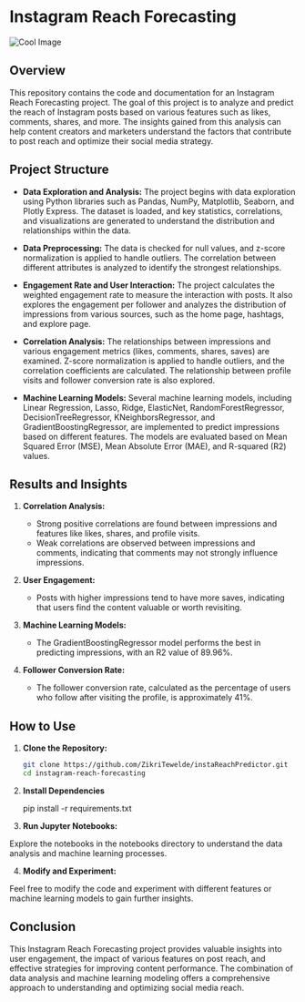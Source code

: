 # Instagram Reach Forecasting

![Cool Image](url-to-your-cool-image)

## Overview
This repository contains the code and documentation for an Instagram Reach Forecasting project. The goal of this project is to analyze and predict the reach of Instagram posts based on various features such as likes, comments, shares, and more. The insights gained from this analysis can help content creators and marketers understand the factors that contribute to post reach and optimize their social media strategy.

## Project Structure
- **Data Exploration and Analysis:** The project begins with data exploration using Python libraries such as Pandas, NumPy, Matplotlib, Seaborn, and Plotly Express. The dataset is loaded, and key statistics, correlations, and visualizations are generated to understand the distribution and relationships within the data.

- **Data Preprocessing:** The data is checked for null values, and z-score normalization is applied to handle outliers. The correlation between different attributes is analyzed to identify the strongest relationships.

- **Engagement Rate and User Interaction:** The project calculates the weighted engagement rate to measure the interaction with posts. It also explores the engagement per follower and analyzes the distribution of impressions from various sources, such as the home page, hashtags, and explore page.

- **Correlation Analysis:** The relationships between impressions and various engagement metrics (likes, comments, shares, saves) are examined. Z-score normalization is applied to handle outliers, and the correlation coefficients are calculated. The relationship between profile visits and follower conversion rate is also explored.

- **Machine Learning Models:** Several machine learning models, including Linear Regression, Lasso, Ridge, ElasticNet, RandomForestRegressor, DecisionTreeRegressor, KNeighborsRegressor, and GradientBoostingRegressor, are implemented to predict impressions based on different features. The models are evaluated based on Mean Squared Error (MSE), Mean Absolute Error (MAE), and R-squared (R2) values.

## Results and Insights
1. **Correlation Analysis:**
   - Strong positive correlations are found between impressions and features like likes, shares, and profile visits.
   - Weak correlations are observed between impressions and comments, indicating that comments may not strongly influence impressions.

2. **User Engagement:**
   - Posts with higher impressions tend to have more saves, indicating that users find the content valuable or worth revisiting.

3. **Machine Learning Models:**
   - The GradientBoostingRegressor model performs the best in predicting impressions, with an R2 value of 89.96%.

4. **Follower Conversion Rate:**
   - The follower conversion rate, calculated as the percentage of users who follow after visiting the profile, is approximately 41%.

## How to Use


1. **Clone the Repository:**
   ```bash
   git clone https://github.com/ZikriTewelde/instaReachPredictor.git
   cd instagram-reach-forecasting
   
2. **Install Dependencies**
   
   pip install -r requirements.txt

4. **Run Jupyter Notebooks:**

Explore the notebooks in the notebooks directory to understand the data analysis and machine learning processes.

4. **Modify and Experiment:**

Feel free to modify the code and experiment with different features or machine learning models to gain further insights.

## Conclusion

This Instagram Reach Forecasting project provides valuable insights into user engagement, the impact of various features on post reach, and effective strategies for improving content performance. The combination of data analysis and machine learning modeling offers a comprehensive approach to understanding and optimizing social media reach.




